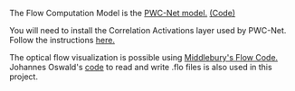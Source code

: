 
The Flow Computation Model is the [PWC-Net model.](https://arxiv.org/abs/1709.02371) [(Code)](https://github.com/NVlabs/PWC-Net/tree/master/PyTorch)

You will need to install the Correlation Activations layer used by PWC-Net.
Follow the instructions [here.](https://github.com/SreenivasVRao/SuperSloMo-PyTorch/tree/master/code/SuperSloMo/external_packages/correlation-pytorch-master)

The optical flow visualization is possible using [Middlebury's Flow Code.](http://vision.middlebury.edu/flow/code/flow-code.zip) Johannes Oswald's [code](https://github.com/Johswald/flow-code-python) to read and write .flo files is also used in this project.
